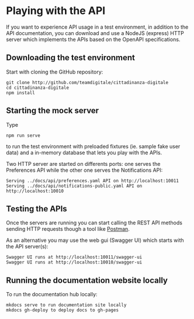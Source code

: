 # Playing with the API

If you want to experience API usage in a test environment,
in addition to the API documentation, you can download and use a NodeJS (express)
HTTP server which implements the APIs based on the OpenAPI specifications.

## Downloading the test environment

Start with cloning the GitHub repository:

```
git clone http://github.com/teamdigitale/cittadinanza-digitale
cd cittadinanza-digitale
npm install
```

## Starting the mock server

Type

```
npm run serve
```

to run the test environment with preloaded fixtures (ie. sample fake user data)
and a in-memory database that lets you play with the APIs.

Two HTTP server are started on differents ports: one serves the Preferences API
while the other one serves the Notifications API:

```
Serving ../docs/api/preferences.yaml API on http://localhost:10011
Serving ../docs/api/notifications-public.yaml API on http://localhost:10010
```

## Testing the APIs

Once the servers are running you can start calling the REST API methods
sending HTTP requests though a tool like [Postman](https://www.getpostman.com/).

As an alternative you may use the web gui (Swagger UI)
which starts with the API server(s):

```
Swagger UI runs at http://localhost:10011/swagger-ui
Swagger UI runs at http://localhost:10010/swagger-ui
```

## Running the documentation website locally

To run the documentation hub locally:

```
mkdocs serve to run documentation site locally
mkdocs gh-deploy to deploy docs to gh-pages
```
